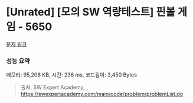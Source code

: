 # [Unrated] [모의 SW 역량테스트] 핀볼 게임 - 5650 

[문제 링크](https://swexpertacademy.com/main/code/problem/problemDetail.do?contestProbId=AWXRF8s6ezEDFAUo) 

### 성능 요약

메모리: 95,208 KB, 시간: 236 ms, 코드길이: 3,450 Bytes



> 출처: SW Expert Academy, https://swexpertacademy.com/main/code/problem/problemList.do